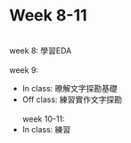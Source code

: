 # Week 8-11
\
week 8: 學習EDA \
\
week 9:
* In class: 暸解文字探勘基礎
* Off class: 練習實作文字探勘  \
\
week 10-11:
* In class: 練習
